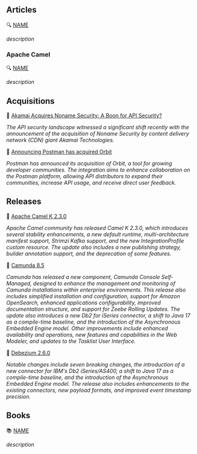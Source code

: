 ## Articles

🔍 [NAME](https://docs.bump.sh/guides/api-basics/api-contracts-extended-introduction)

_description_

### Apache Camel

🔍 [NAME](https://raymondmeester.medium.com/camel-variables-new-ways-to-manipulate-data-pipelines-2bf3d31cb26c)

_description_

## Acquisitions

🤝 [Akamai Acquires Noname Security: A Boon for API Security?](https://apiacademy.co/2024/04/akamai-acquires-noname-security-a-boon-for-api-security/)

_The API security landscape witnessed a significant shift recently with the announcement of the acquisition of Noname Security by content delivery network (CDN) giant Akamai Technologies._

🤝 [Announcing Postman has acquired Orbit](https://blog.postman.com/announcing-postman-has-acquired-orbit/)

_Postman has announced its acquisition of Orbit, a tool for growing developer communities. The integration aims to enhance collaboration on the Postman platform, allowing API distributors to expand their communities, increase API usage, and receive direct user feedback._

## Releases

🚀 [Apache Camel K 2.3.0](https://camel.apache.org/blog/2024/04/camel-k-2-3/)

_Apache Camel community has released Camel K 2.3.0, which introduces several stability enhancements, a new default runtime, multi-architecture manifest support, Strimzi Kafka support, and the new IntegrationProfile custom resource. The update also includes a new publishing strategy, builder annotation support, and the deprecation of some features._

🚀 [Camunda 8.5](https://camunda.com/blog/2024/04/camunda-8-5-release/)

_Camunda has released a new component, Camunda Console Self-Managed, designed to enhance the management and monitoring of Camunda installations within enterprise environments. This release also includes simplified installation and configuration, support for Amazon OpenSearch, enhanced applications configurability, improved documentation structure, and support for Zeebe Rolling Updates. The update also introduces a new Db2 for iSeries connector, a shift to Java 17 as a compile-time baseline, and the introduction of the Asynchronous Embedded Engine model. Other improvements include enhanced availability and operations, new features and capabilities in the Web Modeler, and updates to the Tasklist User Interface._

🚀 [Debezium 2.6.0](https://debezium.io/blog/2024/04/02/debezium-2-6-final-released/)

_Notable changes include seven breaking changes, the introduction of a new connector for IBM's Db2 iSeries/AS400, a shift to Java 17 as a compile-time baseline, and the introduction of the Asynchronous Embedded Engine model. The release also includes enhancements to the existing connectors, new payload formats, and improved event timestamp precision._

## Books

📚 [NAME](https://a.co/d/g4JhCm7)

_description_
